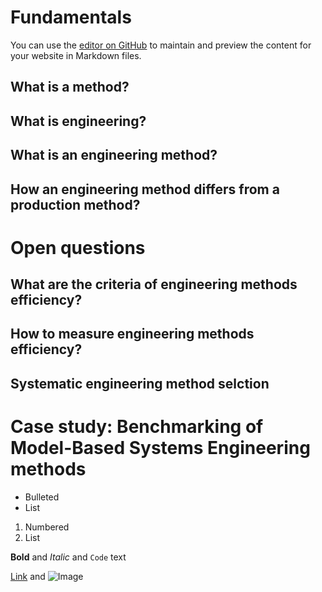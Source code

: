 # Fundamentals

You can use the [editor on GitHub](https://github.com/rpinquie/BenchME/edit/master/README.md) to maintain and preview the content for your website in Markdown files.

## What is a method?

## What is engineering?

## What is an engineering method?

## How an engineering method differs from a production method?

# Open questions

## What are the criteria of engineering methods efficiency?

## How to measure engineering methods efficiency?

## Systematic engineering method selction


# Case study: Benchmarking of Model-Based Systems Engineering methods

- Bulleted
- List

1. Numbered
2. List

**Bold** and _Italic_ and `Code` text

[Link](url) and ![Image](src)
